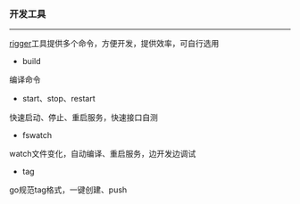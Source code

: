 ### 开发工具
-----------

[rigger](http://github.com/tal-tech/rigger)工具提供多个命令，方便开发，提供效率，可自行选用

* build

编译命令

* start、stop、restart

快速启动、停止、重启服务，快速接口自测

* fswatch

watch文件变化，自动编译、重启服务，边开发边调试

* tag

go规范tag格式，一键创建、push
